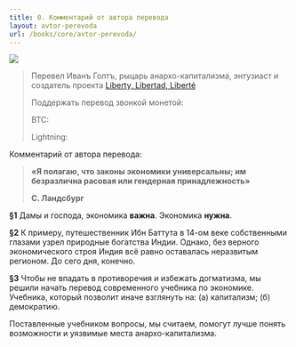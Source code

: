 ```yaml
---
title: 0. Комментарий от автора перевода
layout: avtor-perevoda
url: /books/core/avtor-perevoda/
---
```


![](/img/books/man-economy-and-state/oboi.png "")

> Перевел Иванъ Голтъ, рыцарь анархо-капитализма, энтузиаст и создатель проекта [Liberty, Libertad, Liberté](https://t.me/rand_philosophy)
>
> Поддержать перевод звонкой монетой:
>
> BTC:
>
> Lightning: 

Комментарий от автора перевода:

>**«Я полагаю, что законы экономики универсальны; им безразлична расовая или гендерная принадлежность»**
>
>**С. Ландсбург**

**§1** Дамы и господа, экономика **важна**. Экономика **нужна**.

**§2** К примеру, путешественник Ибн Баттута в 14-ом веке собственными глазами узрел природные богатства Индии.
Однако, без верного экономического строя Индия всё равно оставалась неразвитым регионом. До сего дня, конечно.

**§3** Чтобы не впадать в противоречия и избежать догматизма, мы решили начать перевод современного учебника по экономике. Учебника, который позволит иначе взглянуть на: (а) капитализм; (б) демократию.

Поставленные учебником вопросы, мы считаем, помогут лучше понять возможности и уязвимые места анархо-капитализма.

